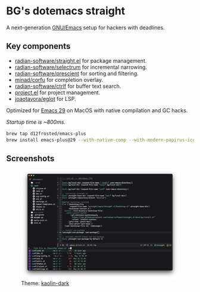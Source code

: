 # BG's dotemacs straight

A next-generation [GNU/Emacs](https://www.gnu.org/software/emacs/) setup for hackers with deadlines.

## Key components

* [radian-software/straight.el](https://github.com/radian-software/straight.el) for package management.
* [radian-software/selectrum](https://github.com/radian-software/selectrum) for incremental narrowing.
* [radian-software/prescient](https://github.com/radian-software/prescient.el) for sorting and filtering.
* [minad/corfu](https://github.com/minad/corfu) for completion overlay.
* [radian-software/ctrlf](https://github.com/radian-software/ctrlf) for buffer text search.
* [project.el](https://github.com/emacs-mirror/emacs/blob/master/lisp/progmodes/project.el) for project management.
* [joaotavora/eglot](https://github.com/joaotavora/eglot) for LSP.

Optimized for [Emacs 29](https://github.com/d12frosted/emacs-plus) on MacOS with native compilation and GC hacks.

*Startup time is ~800ms.*

```bash
brew tap d12frosted/emacs-plus
brew install emacs-plus@29 --with-native-comp --with-modern-papirus-icon
```

## Screenshots

<p>
    <figure>
        <img src="/screenshots/pic1.png" alt="Screenshot of my GNU/Emacs setup." title="GNU/Emacs" />
        <figcaption>Theme: <a href="https://github.com/ogdenwebb/emacs-kaolin-themes">kaolin-dark</a></figcaption>
    </figure>
</p>

